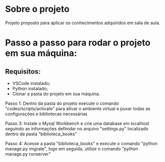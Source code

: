# Sobre o projeto

Projeto proposto para aplicar os conhecimentos adquiridos em sala de aula.

# Passo a passo para rodar o projeto em sua máquina:

## Requisitos:
- VSCode instalado;
- Python instalado;
- Clonar a pasta do projeto em sua máquina.

Passo 1: Dentro da pasta do projeto execute o comando "codes/scripts/activate" para ativar o ambiente virtual e puxar todas as configurações e bibliotecas necessárias

Passo 3: Instale o Mysql Workbench e crie uma database em localhost seguindo as informações definidar no arquivo "settings.py" localizado dentro da pasta "biblioteca_books"

Passo 4: Acesse a pasta "biblioteca_books" e execute o comando "python manage.py migrate", logo em seguida, utilize o comando "python manage.py runserver"
